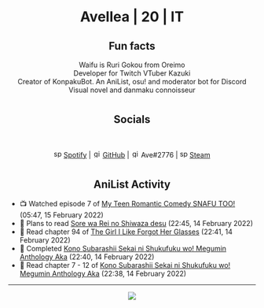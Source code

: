 <h1 align="center">
Avellea | 20 | IT
</h1>



<h2 align="center">
Fun facts
</h2>

<p align="center">
Waifu is Ruri Gokou from Oreimo<br>
Developer for Twitch VTuber Kazuki<br>
Creator of KonpakuBot. An AniList, osu! and moderator bot for Discord<br>
Visual novel and danmaku connoisseur
</p>

<h1>
<h2 align="center">Socials</h2>
<br>
<p align="center">
<img src="https://open.scdn.co/cdn/images/favicon.5cb2bd30.ico" alt="spotify logo" width="16"> <a href="https://open.spotify.com/user/2r8tkjt7qlh7uo7k06z43t63a">Spotify</a> | <img src="https://github.com/fluidicon.png" alt="github logo" width="16"> <a href="https://github.com/Avellea">GitHub</a> | <img src="https://i.imgur.com/ywxedYu.png" alt="github logo" width="16"> Ave#2776 | <img src="https://store.steampowered.com/favicon.ico" alt="spotify logo" width="16"> <a href="https://steamcommunity.com/id/Avellea/">Steam</a>
</p>
<h1>

<h2 align="center">AniList Activity</h2>

<!-- ANILIST_ACTIVITY:start -->

-   📺 Watched episode 7 of [My Teen Romantic Comedy SNAFU TOO!](https://anilist.co/anime/20698) (05:47, 15 February 2022)
-   📖 Plans to read [Sore wa Rei no Shiwaza desu](https://anilist.co/manga/117342) (22:45, 14 February 2022)
-   📖 Read chapter 94 of [The Girl I Like Forgot Her Glasses](https://anilist.co/manga/105641) (22:41, 14 February 2022)
-   📖 Completed [Kono Subarashii Sekai ni Shukufuku wo! Megumin Anthology Aka](https://anilist.co/manga/107262) (22:40, 14 February 2022)
-   📖 Read chapter 7 - 12 of [Kono Subarashii Sekai ni Shukufuku wo! Megumin Anthology Aka](https://anilist.co/manga/107262) (22:38, 14 February 2022)

<!-- ANILIST_ACTIVITY:end -->


---



<p align="center">
<img src="https://i.pinimg.com/originals/5f/95/04/5f9504eb5a7d27ec7a6121b9e9aa48b3.gif">
<p>

